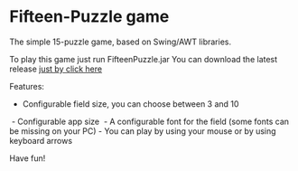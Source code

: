 # Fifteen-Puzzle game

The simple 15-puzzle game, based on Swing/AWT libraries.

To play this game just run FifteenPuzzle.jar
You can download the latest release [just by click here](https://github.com/gosvoh/SwingAWT-Lab/releases/latest)

Features:
- Configurable field size, you can choose between 3 and 10
<img src="https://i.imgur.com/9NRGj0t.png" alt="">
- Configurable app size
<img src="https://i.imgur.com/HccIGtJ.png" alt="">
- A configurable font for the field (some fonts can be missing on your PC)
<int src"https://i.imgur.com/4F5lzyi.png" alt="">
- You can play by using your mouse or by using keyboard arrows

Have fun!